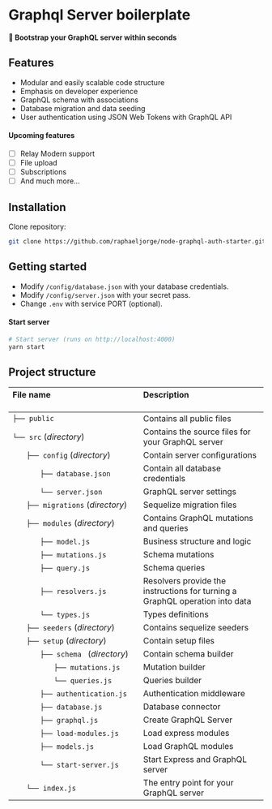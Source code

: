 # Graphql Server boilerplate
<strong>🚀 Bootstrap your GraphQL server within seconds</strong>

## Features
- Modular and easily scalable code structure
- Emphasis on developer experience
- GraphQL schema with associations
- Database migration and data seeding
- User authentication using JSON Web Tokens with GraphQL API

#### Upcoming features
- [ ] Relay Modern support
- [ ] File upload
- [ ] Subscriptions
- [ ] And much more...

## Installation
Clone repository:
```sh
git clone https://github.com/raphaeljorge/node-graphql-auth-starter.git
```
## Getting started
- Modify `/config/database.json` with your database credentials.
- Modify `/config/server.json` with your secret pass.
- Change `.env` with service PORT (optional).

#### Start server

```sh
# Start server (runs on http://localhost:4000)
yarn start
```


## Project structure
| File name 　　　　　　　　　　　　　　| Description 　　　　　　　　<br><br>|
| :--  | :--         |
| `├── public` | Contains all public files |
| `└── src` (_directory_) | Contains the source files for your GraphQL server
| `　　├── config` (_directory_) | Contain server configurations |
| `　　　　├── database.json` | Contain all database credentials |
| `　　　　└── server.json` | GraphQL server settings |
| `　　├── migrations` (_directory_) | Sequelize migration files |
| `　　├── modules` (_directory_) | Contains GraphQL mutations and queries 
| `　　　　├── model.js ` | Business structure and logic |
| `　　　　├── mutations.js ` | Schema mutations |
| `　　　　├── query.js ` | Schema queries |
| `　　　　├── resolvers.js ` | Resolvers provide the instructions for turning a GraphQL operation into data |
| `　　　　└── types.js ` | Types definitions |
| `　　├── seeders` (_directory_) | Contains sequelize seeders |
| `　　├── setup` (_directory_) | Contain setup files |
| `　　　　├── schema ` (_directory_) | Contain schema builder |
| `　　　　　　├── mutations.js ` | Mutation builder |
| `　　　　　　└── queries.js ` | Queries builder |
| `　　　　├── authentication.js ` | Authentication middleware |
| `　　　　├── database.js ` | Database connector |
| `　　　　├── graphql.js ` | Create GraphQL Server |
| `　　　　├── load-modules.js ` | Load express modules |
| `　　　　├── models.js ` | Load GraphQL modules |
| `　　　　└── start-server.js ` | Start Express and GraphQL server |
| `　　└── index.js` | The entry point for your GraphQL server |